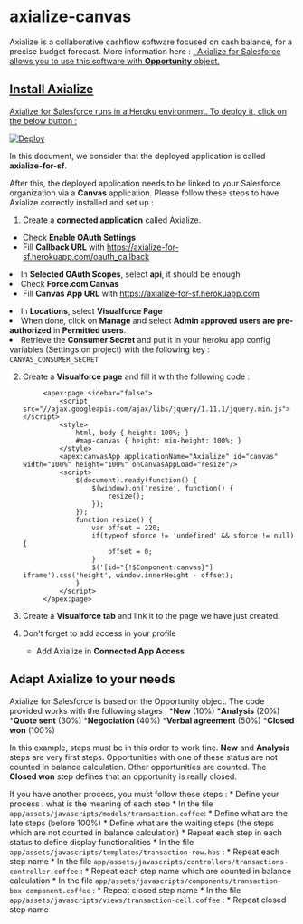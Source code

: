 axialize-canvas
===============

Axialize is a collaborative cashflow software focused on cash balance, for a precise budget forecast.
More information here : <a href="http://www.axialize.com">.
Axialize for Salesforce allows you to use this software with <strong>Opportunity</strong> object.

Install Axialize
----------------

Axialize for Salesforce runs in a Heroku environment. To deploy it, click on the below button :

<a href="https://heroku.com/deploy?template=https://github.com/Sylpheo/axialize-canvas">
  <img src="https://www.herokucdn.com/deploy/button.png" alt="Deploy">
</a>

In this document, we consider that the deployed application is called <strong>axialize-for-sf</strong>.

After this, the deployed application needs to be linked to your Salesforce organization via a <strong>Canvas</strong> application.
Please follow these steps to have Axialize correctly installed and set up :

1. Create a <strong>connected application</strong> called Axialize.

* Check <strong>Enable OAuth Settings</strong>
* Fill <strong>Callback URL</strong> with https://axialize-for-sf.herokuapp.com/oauth_callback</ul>
* In <strong>Selected OAuth Scopes</strong>, select <strong>api</strong>, it should be enough</ul>
* Check <strong>Force.com Canvas</strong>
	* Fill <strong>Canvas App URL</strong> with https://axialize-for-sf.herokuapp.com</ul>
	* In <strong>Locations</strong>, select <strong>Visualforce Page</strong></ul>
* When done, click on <strong>Manage</strong> and select <strong>Admin approved users are pre-authorized</strong> in <strong>Permitted users</strong>.
* Retrieve the <strong>Consumer Secret</strong> and put it in your heroku app config variables (Settings on project) with the following key : <code>CANVAS_CONSUMER_SECRET</code>

2. Create a <strong>Visualforce page</strong> and fill it with the following code :
 
    		<apex:page sidebar="false">
    			<script src="//ajax.googleapis.com/ajax/libs/jquery/1.11.1/jquery.min.js"></script>
    			<style>
        			html, body { height: 100%; }
        			#map-canvas { height: min-height: 100%; }
    			</style>
	  			<apex:canvasApp applicationName="Axialize" id="canvas" width="100%" height="100%" onCanvasAppLoad="resize"/>
	  			<script>
	      			$(document).ready(function() {
	          			$(window).on('resize', function() {
	              			resize();
	          			});
	      			});
	      			function resize() {
	          			var offset = 220;
	          			if(typeof sforce != 'undefined' && sforce != null) {
	              			offset = 0;
	          			}
	          			$('[id="{!$Component.canvas}"] iframe').css('height', window.innerHeight - offset);
	      			}
				</script>
			</apex:page>
		
  3. Create a <strong>Visualforce tab</strong> and link it to the page we have just created.
	
  4. Don't forget to add access in your profile
		* Add Axialize in <strong>Connected App Access</strong></ul>

Adapt Axialize to your needs
----------------------------

Axialize for Salesforce is based on the Opportunity object. The code provided works with the following stages :
*<strong>New</strong> (10%)
*<strong>Analysis</strong> (20%)
*<strong>Quote sent</strong> (30%)
*<strong>Negociation</strong> (40%)
*<strong>Verbal agreement</strong> (50%)
*<strong>Closed won</strong> (100%)


In this example, steps must be in this order to work fine. <strong>New</strong> and <strong>Analysis</strong> steps are very first steps. Opportunities with one of these status are not counted in balance calculation. Other opportunities are counted. The <strong>Closed won</strong> step defines that an opportunity is really closed.

If you have another process, you must follow these steps :
	* Define your process : what is the meaning of each step
	* In the file `app/assets/javascripts/models/transaction.coffee`:
		* Define what are the late steps (before 100%)
		* Define what are the waiting steps (the steps which are not counted in balance calculation)
		* Repeat each step in each status to define display functionalities
	* In the file `app/assets/javascripts/templates/transaction-row.hbs` :
		* Repeat each step name
	* In the file `app/assets/javascripts/controllers/transactions-controller.coffee` :
		* Repeat each step name which are counted in balance calculation
	* In the file `app/assets/javascripts/components/transaction-box-component.coffee` :
		* Repeat closed step name
	* In the file `app/assets/javascripts/views/transaction-cell.coffee` :
		* Repeat closed step name
